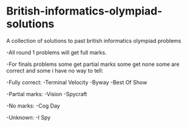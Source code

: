 # British-informatics-olympiad-solutions
A collection of solutions to past british informatics olympiad problems

-All round 1 problems will get full marks.

-For finals problems some get partial marks some get none some are correct and some i have no way to tell:

-Fully correct:
 -Terminal Velocity
 -Byway
 -Best Of Show
 
-Partial marks:
 -Vision
 -Spycraft
 
-No marks:
 -Cog Day
 
-Unknown:
 -I Spy
